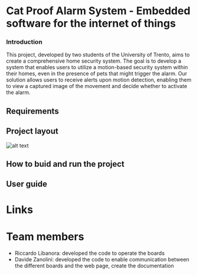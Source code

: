 # Cat Proof Alarm System - Embedded software for the internet of things

### Introduction

This project, developed by two students of the University of Trento, aims to create a comprehensive home security system.
The goal is to develop a system that enables users to utilize a motion-based security system within their homes, even in the presence of pets that might trigger the alarm. Our solution allows users to receive alerts upon motion detection, enabling them to view a captured image of the movement and decide whether to activate the alarm.

## Requirements

## Project layout
![alt text](image.png)

## How to buid and run the project

## User guide

# Links

# Team members

- Riccardo Libanora: developed the code to operate the boards
- Davide Zanolini: developed the code to enable communication between the different boards and the web page, create the documentation